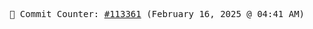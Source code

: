 <p align="center">
    <samp>
        📮 Commit Counter: <a href="https://github.com/Javascript-void0/Javascript-void0/commits/main">#113361</a> (February 16, 2025 @ 04:41 AM)
    </samp>
</p>